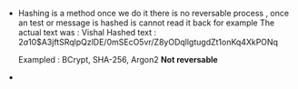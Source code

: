 - Hashing is a method once we do it there is no reversable process , once an test or message is hashed is cannot read it back for example
  The actual text was : Vishal
  Hashed text : $2a$10$A3jftSRqlpQzlDE/0mSEcO5vr/Z8yODqllgtugdZt1onKq4XkPONq
  
  Exampled :  BCrypt, SHA-256, Argon2
  **Not reversable**
-